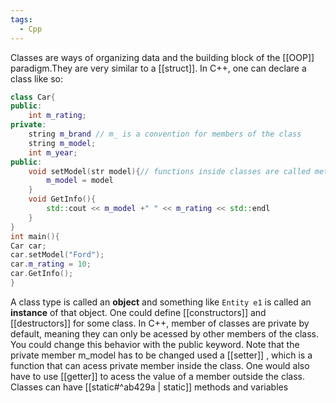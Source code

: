 ```yaml
---
tags:
  - Cpp
---
```

Classes are ways of organizing data and the building block of the [[OOP]] paradigm.They are very similar to a [[struct]].
In C++, one can declare a class like so:
```cpp
class Car{
public:
	int m_rating;
private:
	string m_brand // m_ is a convention for members of the class
	string m_model;
	int m_year;
public:
	void setModel(str model){// functions inside classes are called methods
		m_model = model
	}
	void GetInfo(){
		std::cout << m_model +" " << m_rating << std::endl
	}
}
int main(){
Car car;
car.setModel("Ford");
car.m_rating = 10;
car.GetInfo(); 
}
```
A class type is called an **object** and something like `Entity e1` is called an **instance** of that object. One could define [[constructors]] and [[destructors]] for some class.
In  C++, member of classes are private by default, meaning they can only be acessed by other members of the class. You could change this behavior with the public keyword.
Note that the private member m_model has to be changed used a [[setter]] , which is a function that can acess private member inside the class. One would also have to use [[getter]] to acess the value of a member outside the class. 
Classes can have [[static#^ab429a | static]]  methods and variables 